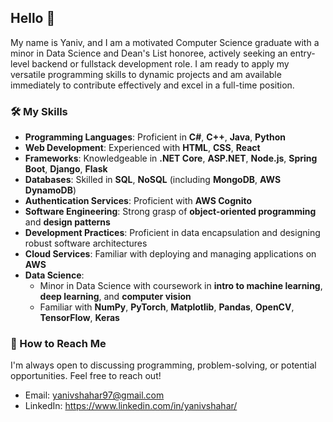 ## Hello 👋
My name is Yaniv, and I am a motivated Computer Science graduate with a minor in Data Science and Dean's List honoree, actively seeking an entry-level backend or fullstack development role. I am ready to apply my versatile programming skills to dynamic projects and am available immediately to contribute effectively and excel in a full-time position.

### 🛠️ My Skills

- **Programming Languages**: Proficient in **C#**, **C++**, **Java**, **Python**
- **Web Development**: Experienced with **HTML**, **CSS**, **React**
- **Frameworks**: Knowledgeable in **.NET Core**, **ASP.NET**, **Node.js**, **Spring Boot**, **Django**, **Flask**
- **Databases**: Skilled in **SQL**, **NoSQL** (including **MongoDB**, **AWS DynamoDB**)
- **Authentication Services**: Proficient with **AWS Cognito**
- **Software Engineering**: Strong grasp of **object-oriented programming** and **design patterns**
- **Development Practices**: Proficient in data encapsulation and designing robust software architectures
- **Cloud Services**: Familiar with deploying and managing applications on **AWS**
- **Data Science**: 
  - Minor in Data Science with coursework in **intro to machine learning**, **deep learning**, and **computer vision**
  - Familiar with **NumPy**, **PyTorch**, **Matplotlib**, **Pandas**, **OpenCV**, **TensorFlow**, **Keras**




### 🤝 How to Reach Me

I'm always open to discussing programming, problem-solving, or potential opportunities. Feel free to reach out!

- Email: yanivshahar97@gmail.com
- LinkedIn: https://www.linkedin.com/in/yanivshahar/


